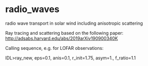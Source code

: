 # radio_waves
radio wave transport in solar wind including anisotropic scattering 

Ray tracing and scattering based on the following paper:
http://adsabs.harvard.edu/abs/2019arXiv190900340K

Calling sequence, e.g. for LOFAR observations:

IDL>ray_new, eps=0.1, anis=0.1, r_init=1.75, asym=1., f_ratio=1.1

